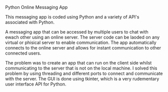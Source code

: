Python Online Messaging App

This messaging app is coded using Python and a variety of API's associated with Python.

A messaging app that can be accessed by multiple users to chat with ewach other using an online server.
The server code can be laoded on any virtual or phisical server to enable communication.
The app automatically connects to the online server and allows for instant communication  to other connected users.

The problem was to create an app that can run on the client side whilst communicating to the server that is not on the local machine.
I solved this problem by using threading and different ports to connect and communicate with the server.
The GUI is done using tkinter, which is a very rudementary user interface API for Python.
